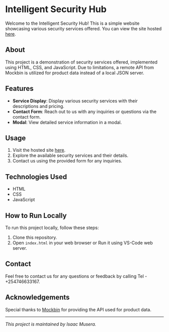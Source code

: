 # Intelligent Security Hub

Welcome to the Intelligent Security Hub! This is a simple website showcasing various security services offered. You can view the site hosted [here](https://dulcet-buttercream-35aac8.netlify.app/).

## About

This project is a demonstration of security services offered, implemented using HTML, CSS, and JavaScript. Due to limitations, a remote API from Mockbin is utilized for product data instead of a local JSON server.

## Features

- **Service Display**: Display various security services with their descriptions and pricing.
- **Contact Form**: Reach out to us with any inquiries or questions via the contact form.
- **Modal**: View detailed service information in a modal.

## Usage

1. Visit the hosted site [here](https://dulcet-buttercream-35aac8.netlify.app/).
2. Explore the available security services and their details.
3. Contact us using the provided form for any inquiries.

## Technologies Used

- HTML
- CSS
- JavaScript

## How to Run Locally

To run this project locally, follow these steps:

1. Clone this repository.
2. Open `index.html` in your web browser or Run it using VS-Code web server.

## Contact

Feel free to contact us for any questions or feedback by calling Tel - +254746633167.

## Acknowledgements

Special thanks to [Mockbin](https://mockbin.org/) for providing the API used for product data.

---

*This project is maintained by Isaac Musera.*
